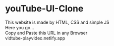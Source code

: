 # youTube-UI-Clone
This website is made by HTML, CSS and simple JS <br>
Here you go...<br>
Copy and Paste this URL in any Browser <br>
vidtube-playvideo.netlify.app


